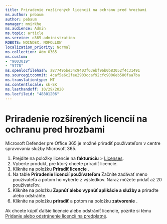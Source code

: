 ```yaml
---
title: Priradenie rozšírených licencií na ochranu pred hrozbami
ms.author: pebaum
author: pebaum
manager: mnirkhe
ms.audience: Admin
ms.topic: article
ms.service: o365-administration
ROBOTS: NOINDEX, NOFOLLOW
localization_priority: Normal
ms.collection: Adm_O365
ms.custom:
- "9003019"
- "5778"
ms.openlocfilehash: a877495be34c9403f63ebf96b0b83052f4c31491
ms.sourcegitcommit: 4caf5e6c2fee2903ccaf92cfc9006eb580faa7ba
ms.translationtype: MT
ms.contentlocale: sk-SK
ms.lasthandoff: 10/29/2020
ms.locfileid: "48801206"
---
```

# <a name="assign-advanced-threat-protection-licenses"></a>Priradenie rozšírených licencií na ochranu pred hrozbami

Microsoft Defender pre Office 365 je možné priradiť používateľom v centre spravovania služby Microsoft 365.

1. Prejdite na položky licencie na **fakturáciu**  >  [Licenses](https://go.microsoft.com/fwlink/p/?linkid=842264).
2. Vyberte produkt, pre ktorý chcete priradiť licencie.
3. Kliknite na položku **Priradiť licencie** .
4. Na table **Priradenie licencií používateľom**  Začnite zadávať meno používateľa a potom ho vyberte z výsledkov. Naraz môžete pridať až 20 používateľov.
5. Kliknite na položku **Zapnúť alebo vypnúť aplikácie a služby a**  priraďte alebo odstráňte.
6. Kliknite na položku **priradiť** a potom na položku  **zatvorenie** .

Ak chcete kúpiť ďalšie licencie alebo odstrániť licencie, pozrite si tému [Pridanie alebo odstránenie licencií na predplatné](https://docs.microsoft.com/microsoft-365/commerce/licenses/buy-licenses?view=o365-worldwide#add-or-remove-licenses-for-your-business-subscription).
